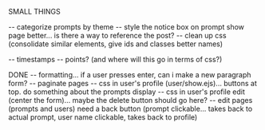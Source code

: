 SMALL THINGS

-- categorize prompts by theme
-- style the notice box on prompt show page better... is there a way to reference the post?
-- clean up css (consolidate similar elements, give ids and classes better names)


-- timestamps
-- points? (and where will this go in terms of css?)




DONE
-- formatting... if a user presses enter, can i make a new paragraph form?
-- paginate pages
-- css in user's profile (user/show.ejs)... buttons at top. do something about the prompts display
-- css in user's profile edit (center the form)... maybe the delete button should go here?
-- edit pages (prompts and users) need a back button (prompt clickable... takes back to actual prompt, user name clickable, takes back to profile)